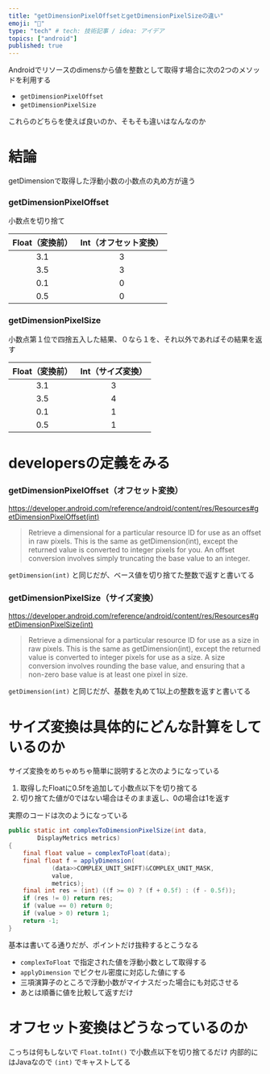 ```yaml
---
title: "getDimensionPixelOffsetとgetDimensionPixelSizeの違い"
emoji: "📌"
type: "tech" # tech: 技術記事 / idea: アイデア
topics: ["android"]
published: true
---
```


Androidでリソースのdimensから値を整数として取得す場合に次の2つのメソッドを利用する

- `getDimensionPixelOffset`
- `getDimensionPixelSize`

これらのどちらを使えば良いのか、そもそも違いはなんなのか

# 結論

getDimensionで取得した浮動小数の小数点の丸め方が違う

### getDimensionPixelOffset

小数点を切り捨て

| Float（変換前） | Int（オフセット変換） |
| :-: | :-: |
| 3.1 | 3 |
| 3.5 | 3 |
| 0.1 | 0 |
| 0.5 | 0 |

### getDimensionPixelSize

小数点第１位で四捨五入した結果、０なら１を、それ以外であればその結果を返す

| Float（変換前） | Int（サイズ変換） |
| :-: | :-: |
| 3.1 | 3 |
| 3.5 | 4 |
| 0.1 | 1 |
| 0.5 | 1 |

# developersの定義をみる

### getDimensionPixelOffset（オフセット変換）

https://developer.android.com/reference/android/content/res/Resources#getDimensionPixelOffset(int)

> Retrieve a dimensional for a particular resource ID for use as an offset in raw pixels. This is the same as getDimension(int), except the returned value is converted to integer pixels for you. An offset conversion involves simply truncating the base value to an integer.

`getDimension(int)` と同じだが、ベース値を切り捨てた整数で返すと書いてる

### getDimensionPixelSize（サイズ変換）

https://developer.android.com/reference/android/content/res/Resources#getDimensionPixelSize(int)

> Retrieve a dimensional for a particular resource ID for use as a size in raw pixels. This is the same as getDimension(int), except the returned value is converted to integer pixels for use as a size. A size conversion involves rounding the base value, and ensuring that a non-zero base value is at least one pixel in size.

`getDimension(int)` と同じだが、基数を丸めて1以上の整数を返すと書いてる

# サイズ変換は具体的にどんな計算をしているのか

サイズ変換をめちゃめちゃ簡単に説明すると次のようになっている

1. 取得したFloatに0.5fを追加して小数点以下を切り捨てる
1. 切り捨てた値が0ではない場合はそのまま返し、0の場合は1を返す

実際のコードは次のようになっている

```java
public static int complexToDimensionPixelSize(int data,
        DisplayMetrics metrics)
{
    final float value = complexToFloat(data);
    final float f = applyDimension(
            (data>>COMPLEX_UNIT_SHIFT)&COMPLEX_UNIT_MASK,
            value,
            metrics);
    final int res = (int) ((f >= 0) ? (f + 0.5f) : (f - 0.5f));
    if (res != 0) return res;
    if (value == 0) return 0;
    if (value > 0) return 1;
    return -1;
}
```

基本は書いてる通りだが、ポイントだけ抜粋するとこうなる

- `complexToFloat` で指定された値を浮動小数として取得する
- `applyDimension` でピクセル密度に対応した値にする
- 三項演算子のところで浮動小数がマイナスだった場合にも対応させる
- あとは順番に値を比較して返すだけ

# オフセット変換はどうなっているのか

こっちは何もしないで `Float.toInt()` で小数点以下を切り捨てるだけ
内部的にはJavaなので `(int)` でキャストしてる